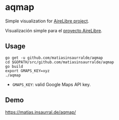 aqmap
==

Simple visualization for [AireLibre project](https://github.com/melizeche/AireLibre).

Visualización simple para el [proyecto AireLibre](https://github.com/melizeche/AireLibre).

## Usage

```
go get -u github.com/matiasinsaurralde/aqmap
cd $GOPATH/src/github.com/matiasinsaurralde/aqmap
go build
export GMAPS_KEY=xyz
./aqmap
```

- `GMAPS_KEY`: valid Google Maps API key.

## Demo

https://matias.insaurral.de/aqmap/